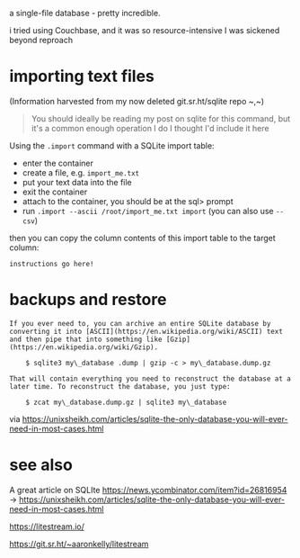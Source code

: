 a single-file database - pretty incredible.

i tried using Couchbase, and it was so resource-intensive I was sickened beyond reproach

# importing text files

(Information harvested from my now deleted git.sr.ht/sqlite repo ~,~)

> You should ideally be reading my post on sqlite for this command, but it's a common enough operation I do I thought I'd include it here

Using the `.import` command with a SQLite import table:

- enter the container
- create a file, e.g. `import_me.txt`
- put your text data into the file
- exit the container
- attach to the container, you should be at the sql> prompt
- run `.import --ascii /root/import_me.txt import` (you can also use `--csv`)

then you can copy the column contents of this import table to the target column:

	instructions go here!
	
# backups and restore

	If you ever need to, you can archive an entire SQLite database by converting it into [ASCII](https://en.wikipedia.org/wiki/ASCII) text and then pipe that into something like [Gzip](https://en.wikipedia.org/wiki/Gzip).

		$ sqlite3 my\_database .dump | gzip -c > my\_database.dump.gz

	That will contain everything you need to reconstruct the database at a later time. To reconstruct the database, you just type:

		$ zcat my\_database.dump.gz | sqlite3 my\_database

via https://unixsheikh.com/articles/sqlite-the-only-database-you-will-ever-need-in-most-cases.html

# see also

A great article on SQLIte
https://news.ycombinator.com/item?id=26816954 -> https://unixsheikh.com/articles/sqlite-the-only-database-you-will-ever-need-in-most-cases.html

https://litestream.io/

https://git.sr.ht/~aaronkelly/litestream